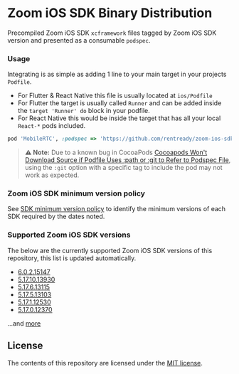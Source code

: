 # Zoom iOS SDK Binary Distribution

Precompiled Zoom iOS SDK `xcframework` files tagged by Zoom iOS SDK version and presented as a consumable `podspec`.

### Usage

Integrating is as simple as adding 1 line to your main target in your projects `Podfile`.

- For Flutter & React Native this file is usually located at `ios/Podfile`
- For Flutter the target is usually called `Runner` and can be added inside the `target 'Runner' do` block in your podfile.
- For React Native this would be inside the target that has all your local `React-*` pods included.

```ruby
pod 'MobileRTC', :podspec => 'https://github.com/rentready/zoom-ios-sdk-frameworks/raw/5.17.10.13930/MobileRTC.podspec'
```
> **⚠️ Note:** Due to a known bug in CocoaPods [Cocoapods Won't Download Source if Podfile Uses :path or :git to Refer to Podspec File](https://github.com/CocoaPods/CocoaPods/issues/11867), using the `:git` option with a specific tag to include the pod may not work as expected.

### Zoom iOS SDK minimum version policy

See [SDK minimum version policy](https://developers.zoom.us/docs/video-sdk/minimum-version) to identify the minimum versions of each SDK required by the dates noted.

### Supported Zoom iOS SDK versions

The below are the currently supported Zoom iOS SDK versions of this repository, this list is updated automatically.

<!--NEW_VERSION_PLACEHOLDER-->
- [6.0.2.15147](https://github.com/rentready/zoom-ios-sdk-frameworks/releases/tag/6.0.2.15147)
- [5.17.10.13930](https://github.com/rentready/zoom-ios-sdk-frameworks/releases/tag/5.17.10.13930)
- [5.17.6.13115](https://github.com/rentready/zoom-ios-sdk-frameworks/releases/tag/5.17.6.13115)
- [5.17.5.13103](https://github.com/rentready/zoom-ios-sdk-frameworks/releases/tag/5.17.5.13103)
- [5.17.1.12530](https://github.com/rentready/zoom-ios-sdk-frameworks/releases/tag/5.17.1.12530)
- [5.17.0.12370](https://github.com/rentready/zoom-ios-sdk-frameworks/releases/tag/5.17.0.12370)

...and [more](https://github.com/rentready/zoom-ios-sdk-frameworks/tags)

## License

The contents of this repository are licensed under the
[MIT license](http://www.opensource.org/licenses/mit-license.php).

